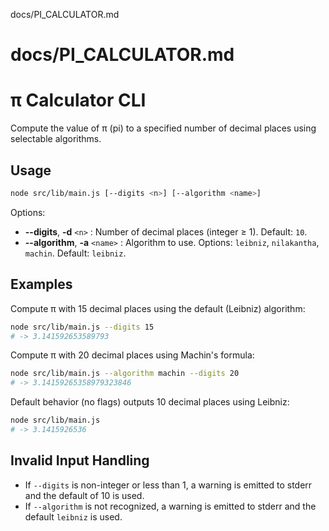 docs/PI_CALCULATOR.md
# docs/PI_CALCULATOR.md
# π Calculator CLI

Compute the value of π (pi) to a specified number of decimal places using selectable algorithms.

## Usage

```bash
node src/lib/main.js [--digits <n>] [--algorithm <name>]
```

Options:

- **--digits**, **-d** `<n>`  : Number of decimal places (integer ≥ 1). Default: `10`.
- **--algorithm**, **-a** `<name>` : Algorithm to use. Options: `leibniz`, `nilakantha`, `machin`. Default: `leibniz`.

## Examples

Compute π with 15 decimal places using the default (Leibniz) algorithm:

```bash
node src/lib/main.js --digits 15
# -> 3.141592653589793
```

Compute π with 20 decimal places using Machin's formula:

```bash
node src/lib/main.js --algorithm machin --digits 20
# -> 3.14159265358979323846
```

Default behavior (no flags) outputs 10 decimal places using Leibniz:

```bash
node src/lib/main.js
# -> 3.1415926536
```

## Invalid Input Handling

- If `--digits` is non-integer or less than 1, a warning is emitted to stderr and the default of 10 is used.
- If `--algorithm` is not recognized, a warning is emitted to stderr and the default `leibniz` is used.
